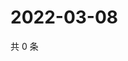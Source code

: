 # 2022-03-08

共 0 条

<!-- BEGIN WEIBO -->
<!-- 最后更新时间 Tue Mar 08 2022 20:20:32 GMT+0800 (China Standard Time) -->

<!-- END WEIBO -->
